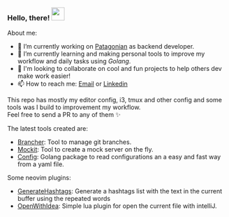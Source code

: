 ### Hello, there! <img src="https://i.imgur.com/CweZtIH.gif" width="30px" height="30px">

About me: 

- 🔭 I’m currently working on [Patagonian](http://www.patagonian.com) as backend developer.
- 🌱 I’m currently learning and making personal tools to improve my workflow and daily tasks using *Golang*. 
- 👯 I'm looking to collaborate on cool and fun projects to help others dev make work easier!
- 📫 How to reach me: [Email](mailto:pablotrianda@gmail.com) or [Linkedin](https://www.linkedin.com/in/pablo-triandafilide-641b24ba/)
 
This repo has mostly my editor config, i3, tmux and other config and some tools was I build to improvement my workflow.  
Feel free to send a PR to any of them ✨

The latest tools created are: 
 - [Brancher](https://github.com/pablotrianda/brancher): Tool to manage git branches.
 - [Mockit](https://github.com/pablotrianda/mock-it): Tool to create a mock server on the fly.
 - [Config](https://github.com/pablotrianda/config): Golang package to read configurations an a easy and fast way from a yaml file. 

Some neovim plugins:
- [GenerateHashtags](https://github.com/pablotrianda/generate-hashtags): Generate a hashtags list with the text in the current buffer using the repeated words
- [OpenWithIdea](https://github.com/pablotrianda/open-with-idea): Simple lua plugin for open the current file with intelliJ.
